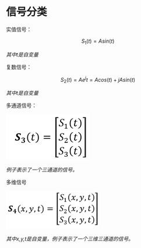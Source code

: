 # 信号分类

实值信号：

$$
S_1 (t)=Asin(t)
$$

*其中t是自变量*

复数信号：

$$
S_2 (t)=Ae^jt=Acos(t)+jAsin(t)
$$

*其中t是自变量*

多通道信号：

![image](image/多维信号.png)

*例子表示了一个三通道的信号。*

多维信号

<img title="" src="image/多通道多维信号.png" alt="" data-align="center" style="zoom:80%;">

*其中x,y,t是自变量，例子表示了一个三维三通道的信号。*


